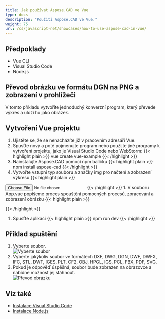 ```yaml
---
title: Jak používat Aspose.CAD ve Vue
type: docs
description: "Použití Aspose.CAD ve Vue."
weight: 75
url: /cs/javascript-net/showcases/how-to-use-aspose-cad-in-vue/
---
```


## Předpoklady
- Vue CLI
- Visual Studio Code
- Node.js

## Převod obrázku ve formátu DGN na PNG a zobrazení v prohlížeči

V tomto příkladu vytvoříte jednoduchý konverzní program, který převede výkres a uloží ho jako obrázek.

## Vytvoření Vue projektu

1. Ujistěte se, že se nenacházíte již v pracovním adresáři Vue.
1. Spusťte nový a poté pojmenujte program nebo použijte jiné programy k vytvoření projektu, jako je Visual Studio Code nebo WebStorm:
{{< highlight plain >}}
vue create vue-example
{{< /highlight >}}
1. Nainstalujte Aspose.CAD pomocí npm balíčku
{{< highlight plain >}}
npm install aspose-cad
{{< /highlight >}}
1. Vytvořte vstupní typ souboru a značky img pro načtení a zobrazení výkresu
{{< highlight plain >}}
<input id="file" type="file">
<img id="image" />
{{< /highlight >}}
1. V souboru App.vue popíšeme proces spouštění pomocných procesů, zpracování a zobrazení obrázku
{{< highlight plain >}}
<script>
import {Drawing, PngOptions} from "aspose-cad";

export default{
  beforeCreate: function () {
    //potřeba pro spuštění procesu sestavení
    let recaptchaScript = document.createElement('script')
    recaptchaScript.setAttribute('src', '/node_modules/aspose-cad/dotnet.js')
    document.head.appendChild(recaptchaScript)

    let dotnet;
  },
  mounted() {
    window.addEventListener('load', this.onWindowLoad)
  },
  methods: {
    async onWindowLoad() {
      
      console.log("načítání WASM...");
      await dotnet.boot();
      console.log("WASM načten");

      document.querySelector('input').addEventListener('change', function() {
            const reader = new FileReader();
            reader.onload = function() {

              let arrayBuffer = this.result;
              let array = new Uint8Array(arrayBuffer);

              // NAHRÁT
              let file = Image.load(array);
              console.log(file);

              // ULOŽIT
              let exportedFilePromise = Image.save(array, new PngOptions());
              exportedFilePromise.then(exportedFile => {
                console.log(exportedFile);

                let urlCreator = window.URL || window.webkitURL;
                let blob = new Blob([exportedFile], { type: 'application/octet-stream' });
                let imageUrl = urlCreator.createObjectURL(blob);
                document.querySelector("#image").src = imageUrl;
              });
            }

            reader.readAsArrayBuffer(this.files[0]);
          },
          false);
    },
  },
}
</script>

<template>
  <header>
    <img alt="Vue logo" class="logo" src="./assets/logo.svg" width="125" height="125" />
    <p>Příklad aspose.cad pro Vue.</p>
  </header>

  <main>
    <input id="file" type="file">
    <br/>
    <img id="image" />
  </main>
</template>

<style scoped>
header {
  line-height: 1.5;
}
main{
  text-align: center;
}

.logo {
  display: block;
  margin: 0 auto 2rem;
}

@media (min-width: 1024px) {
  header {
    display: flex;
    place-items: center;
    padding-right: calc(var(--section-gap) / 2);
  }


  header .wrapper {
    display: flex;
    place-items: flex-start;
    flex-wrap: wrap;
  }
}
</style>
{{< /highlight >}}
1. Spusťte aplikaci
{{< highlight plain >}}
npm run dev
{{< /highlight >}}

## Příklad spuštění

1. Vyberte soubor.<br>
![Vyberte soubor](/_assets/javascript-net/vue/choose-file.png)<br>
1. Vyberte jakýkoliv soubor ve formátech DXF, DWG, DGN, DWF, DWFX, IFC, STL, DWT, IGES, PLT, CF2, OBJ, HPGL, IGS, PCL, FBX, PDF, SVG.
1. Pokud je odpověď úspěšná, soubor bude zobrazen na obrazovce a nabídne možnost jej stáhnout.<br>
![Převod obrázku](/_assets/javascript-net/vue/convert-image.png)<br>

## Viz také

- [Instalace Visual Studio Code](https://code.visualstudio.com/)
- [Instalace Node.js](https://nodejs.org/en/)
